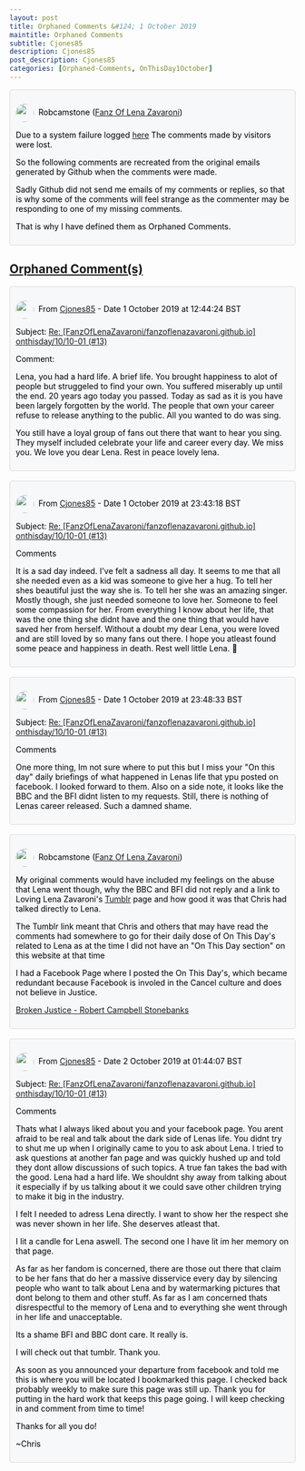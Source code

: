 ```yaml
---
layout: post
title: Orphaned Comments &#124; 1 October 2019
maintitle: Orphaned Comments
subtitle: Cjones85
description: Cjones85
post_description: Cjones85
categories: [Orphaned-Comments, OnThisDay1October]
---
```


<div class="discussions">
<p><img src="https://avatars.githubusercontent.com/u/54239649" class="shape"/>Robcamstone (<a class="link" href="https://github.com/FanzOfLenaZavaroni">Fanz Of Lena Zavaroni</a>)</p>
<p>Due to a system failure logged <a class="link" href="https://github.com/FanzOfLenaZavaroni/fanzoflenazavaroni.github.io/discussions/2">here</a> The comments made by visitors were lost.</p>
<p>So the following comments are recreated from the original emails generated by Github when the comments were made.</p>
<p>Sadly Github did not send me emails of my comments or replies, so that is why some of the comments will feel strange as the commenter may be responding to one of my missing comments.</p>
<p>That is why I have defined them as Orphaned Comments.</p>
</div>

<h2 id="orphaned"><a href="#orphaned">Orphaned Comment(s)</a></h2>

<div class="discussions">
<p><img src="https://avatars.githubusercontent.com/u/56027699" class="shape"/>From <a class="link" href="https://github.com/Cjones85">Cjones85</a> - Date 1 October 2019 at 12:44:24 BST</p>
<p>Subject: <a class="link" href="/onthisday/10/10-01/">Re: [FanzOfLenaZavaroni/fanzoflenazavaroni.github.io] onthisday/10/10-01 (#13)</a></p>
<p>Comment:</p>
<p>Lena, you had a hard life. A brief life. You brought happiness to alot of people but struggeled to find your own. You suffered miserably up until the end. 20 years ago today you passed. Today as sad as it is you have been largely forgotten by the world. The people that own your career refuse to release anything to the public. All you wanted to do was sing.</p>
<p>You still have a loyal group of fans out there that want to hear you sing. They myself included celebrate your life and career every day. We miss you. We love you dear Lena. Rest in peace lovely lena.</p>
</div>

<br />

<div class="discussions">
<p><img src="https://avatars.githubusercontent.com/u/56027699" class="shape"/>From <a class="link" href="https://github.com/Cjones85">Cjones85</a> - Date 1 October 2019 at 23:43:18 BST</p>
<p>Subject: <a class="link" href="/onthisday/10/10-01/">Re: [FanzOfLenaZavaroni/fanzoflenazavaroni.github.io] onthisday/10/10-01 (#13)</a></p>
<p>Comments</p>
<p>It is a sad day indeed. I've felt a sadness all day. It seems to me that all she needed even as a kid was someone to give her a hug. To tell her shes beautiful just the way she is. To tell her she was an amazing singer. Mostly though, she just needed someone to love her. Someone to feel some compassion for her. From everything I know about her life, that was the one thing she didnt have and the one thing that would have saved her from herself. Without a doubt my dear Lena, you were loved and are still loved by so many fans out there. I hope you atleast found some peace and happiness in death. Rest well little Lena. 💙</p>
</div>

<br />

<div class="discussions">
<p><img src="https://avatars.githubusercontent.com/u/56027699" class="shape"/>From <a class="link" href="https://github.com/Cjones85">Cjones85</a> - Date 1 October 2019 at 23:48:33 BST</p>
<p>Subject: <a class="link" href="/onthisday/10/10-01/">Re: [FanzOfLenaZavaroni/fanzoflenazavaroni.github.io] onthisday/10/10-01 (#13)</a></p>
<p>Comments</p>
<p>One more thing, Im not sure where to put this but I miss your "On this day" daily briefings of what happened in Lenas life that ypu posted on facebook. I looked forward to them. Also on a side note, it looks like the BBC and the BFI didnt listen to my requests. Still, there is nothing of Lenas career released. Such a damned shame.</p>
</div>

<br />

<div class="discussions">
<p><img src="https://avatars.githubusercontent.com/u/54239649" class="shape"/>Robcamstone (<a class="link" href="https://github.com/FanzOfLenaZavaroni">Fanz Of Lena Zavaroni</a>)</p>
<p>My original comments would have included my feelings on the abuse that Lena went though, why the BBC and BFI did not reply and a link to Loving Lena Zavaroni's <a class="external-link" href="https://loving-lena-zavaroni.tumblr.com">Tumblr</a> page and how good it was that Chris had talked directly to Lena.</p>
<p>The Tumblr link meant that Chris and others that may have read the comments had somewhere to go for their daily dose of On This Day's related to Lena as at the time I did not have an "On This Day section" on this website at that time</p>
<p> I had a Facebook Page where I posted the On This Day's, which became redundant because Facebook is involed in the Cancel culture and does not believe in Justice.</p>
<p><a class="external-link" href="https://robcamstone.github.io/2019-08-15-Broken-Justice-Robcamstone/">Broken Justice - Robert Campbell Stonebanks</a></p>
</div>

<br />

<div class="discussions">
<p><img src="https://avatars.githubusercontent.com/u/56027699" class="shape"/>From <a class="link" href="https://github.com/Cjones85">Cjones85</a> - Date 2 October 2019 at 01:44:07 BST</p>
<p>Subject: <a class="link" href="/onthisday/10/10-01/">Re: [FanzOfLenaZavaroni/fanzoflenazavaroni.github.io] onthisday/10/10-01 (#13)</a></p>
<p>Comments</p>
<p>Thats what I always liked about you and your facebook page. You arent afraid to be real and talk about the dark side of Lenas life. You didnt try to shut me up when I originally came to you to ask about Lena. I tried to ask questions at another fan page and was quickly hushed up and told they dont allow discussions of such topics. A true fan takes the bad with the good. Lena had a hard life. We shouldnt shy away from talking about it especially if by us talking about it we could save other children trying to make it big in the industry.</p>
<p>I felt I needed to adress Lena directly. I want to show her the respect she was never shown in her life. She deserves atleast that.</p>
<p>I lit a candle for Lena aswell. The second one I have lit im her memory on that page.</p>
<p>As far as her fandom is concerned, there are those out there that claim to be her fans that do her a massive disservice every day by silencing people who want to talk about Lena and by watermarking pictures that dont belong to them and other stuff. As far as I am concerned thats disrespectful to the memory of Lena and to everything she went through in her life and unacceptable.</p>
<p>Its a shame BFI and BBC dont care. It really is.</p>
<p>I will check out that tumblr. Thank you.</p>
<p>As soon as you announced your departure from facebook and told me this is where you will be located I bookmarked this page. I checked back probably weekly to make sure this page was still up. Thank you for putting in the hard work that keeps this page going. I will keep checking in and comment from time to time!</p>
<p>Thanks for all you do!</p>
<p>~Chris</p>
</div>

<style>
.discussions {background-color:#f6f8fa; color:#000; padding: 10px; border-radius: 0.25rem; border-style: solid; border-color: #DBDBDB; border-width: 1px;}

.shape {
    background-color: var(--color-avatar-bg);
    border-radius: 50%;
    box-shadow: 0 0 0 1px var(--color-avatar-border);
    display: inline-block;
    flex-shrink: 0;
    line-height: 1;
    overflow: hidden;
    vertical-align: middle;
    width:32px;
    margin: 0px 8px 0px 0px;
}
</style>
